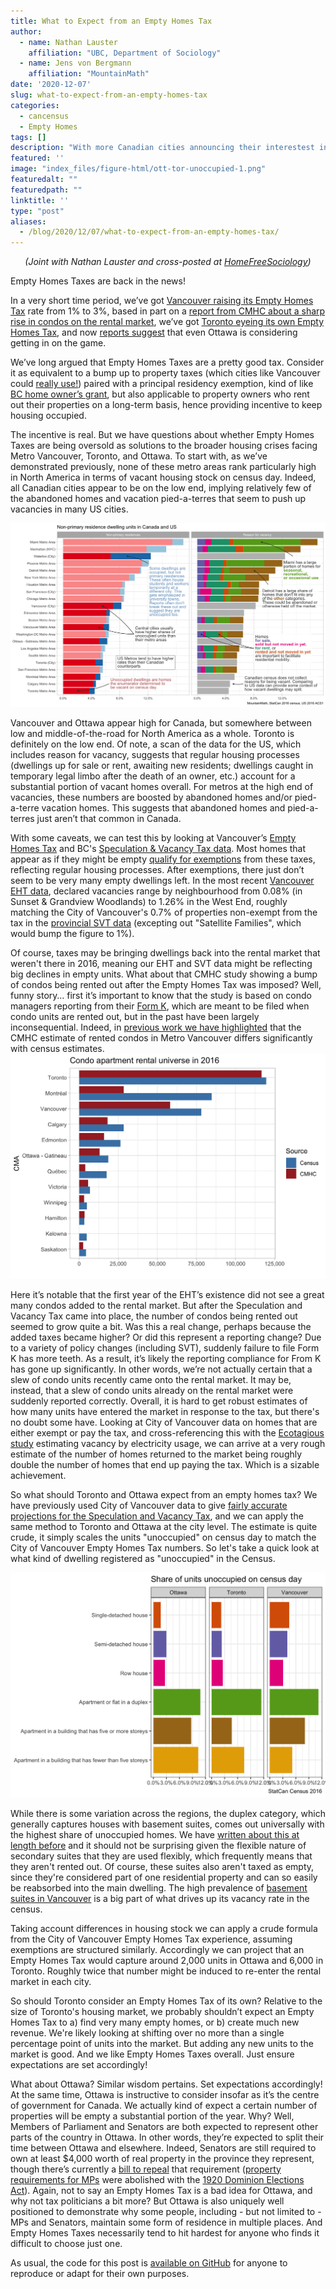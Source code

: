 ```yaml
---
title: What to Expect from an Empty Homes Tax
author: 
  - name: Nathan Lauster
    affiliation: "UBC, Department of Sociology"
  - name: Jens von Bergmann
    affiliation: "MountainMath"
date: '2020-12-07'
slug: what-to-expect-from-an-empty-homes-tax
categories:
  - cancensus
  - Empty Homes
tags: []
description: "With more Canadian cities announcing their interestest in an Empty Homes Tax, what should they expect?"
featured: ''
image: "index_files/figure-html/ott-tor-unoccupied-1.png"
featuredalt: ""
featuredpath: ""
linktitle: ''
type: "post"
aliases:
  - /blog/2020/12/07/what-to-expect-from-an-empty-homes-tax/
---
```




 
<p style="text-align:center;"><i>(Joint with Nathan Lauster and cross-posted at <a href="https://homefreesociology.com/2020/12/07/what-to-expect-from-an-empty-homes/" target="_blank">HomeFreeSociology</a>)</i></p>


Empty Homes Taxes are back in the news!

In a very short time period, we’ve got [Vancouver raising its Empty Homes Tax](https://www.cbc.ca/news/canada/british-columbia/vancouver-empty-homes-tax-will-triple-to-3-starting-in-2021-1.5816396) rate from 1% to 3%, based in part on a [report from CMHC about a sharp rise in condos on the rental market](https://www.cmhc-schl.gc.ca/en/housing-observer-online/2020-housing-observer/increase-supply-rental-condominiums-vancouver), we’ve got [Toronto eyeing its own Empty Homes Tax](https://www.thestar.com/news/city_hall/2020/12/03/vacant-home-tax-should-be-implemented-in-toronto-mayor-john-tory-says.html), and now [reports suggest](https://ottawa.ctvnews.ca/mayor-councillor-mckenney-eye-vacancy-tax-on-empty-residential-units-in-ottawa-1.5217595) that even Ottawa is considering getting in on the game. 

We’ve long argued that Empty Homes Taxes are a pretty good tax. Consider it as equivalent to a bump up to property taxes (which cities like Vancouver could [really use!](https://homefreesociology.com/2019/11/27/property-tax-snacks/)) paired with a principal residency exemption, kind of like [BC home owner’s grant](https://www2.gov.bc.ca/gov/content/taxes/property-taxes/annual-property-tax/home-owner-grant), but also applicable to property owners who rent out their properties on a long-term basis, hence providing incentive to keep housing occupied.

The incentive is real. But we have questions about whether Empty Homes Taxes are being oversold as solutions to the broader housing crises facing Metro Vancouver, Toronto, and Ottawa. To start with, as we’ve demonstrated previously, none of these metro areas rank particularly high in North America in terms of vacant housing stock on census day. Indeed, all Canadian cities appear to be on the low end, implying relatively few of the abandoned homes and vacation pied-a-terres that seem to push up vacancies in many US cities. 

![](/posts/2020-01-27-mythical-oversupply/index_files/figure-html/unnamed-chunk-22-1.png)

Vancouver and Ottawa appear high for Canada, but somewhere between low and middle-of-the-road for North America as a whole. Toronto is definitely on the low end. Of note, a scan of the data for the US, which includes reason for vacancy, suggests that regular housing processes (dwellings up for sale or rent, awaiting new residents; dwellings caught in temporary legal limbo after the death of an owner, etc.) account for a substantial portion of vacant homes overall. For metros at the high end of vacancies, these numbers are boosted by abandoned homes and/or pied-a-terre vacation homes. This suggests that abandoned homes and pied-a-terres just aren’t that common in Canada.

With some caveats, we can test this by looking at Vancouver’s [Empty Homes Tax](https://vancouver.ca/files/cov/empty-homes-tax-annual-report.pdf) and BC's [Speculation & Vacancy Tax data](https://news.gov.bc.ca/files/SVT_Consultation_All.pdf#page=84). Most homes that appear as if they might be empty [qualify for exemptions](https://vancouver.ca/files/cov/vancouver-2019-empty-homes-tax-annual-report.pdf#page=4) from these taxes, reflecting regular housing processes. After exemptions, there just don’t seem to be very many empty dwellings left. In the most recent [Vancouver EHT data](https://vancouver.ca/news-calendar/more-vancouver-homes-occupied-initial-2019-empty-homes-tax-statistics-show.aspx), declared vacancies range by neighbourhood from 0.08% (in Sunset & Grandview Woodlands) to 1.26% in the West End, roughly matching the City of Vancouver's 0.7% of properties non-exempt from the tax in the [provincial SVT data](https://news.gov.bc.ca/files/SVT_Consultation_All.pdf#page=84) (excepting out "Satellite Families", which would bump the figure to 1%). 

Of course, taxes may be bringing dwellings back into the rental market that weren't there in 2016, meaning our EHT and SVT data might be reflecting big declines in empty units. What about that CMHC study showing a bump of condos being rented out after the Empty Homes Tax was imposed? Well, funny story… first it’s important to know that the study is based on condo managers reporting from their [Form K](https://www.bclaws.ca/civix/document/id/complete/statreg/12_43_2000#FormK), which are meant to be filed when condo units are rented out, but in the past have been largely inconsequential. Indeed, in [previous work we have highlighted](https://doodles.mountainmath.ca/blog/2018/12/17/how-are-condos-used/) that the CMHC estimate of rented condos in Metro Vancouver differs significantly with census estimates.
![](/posts/2018-12-17-how-are-condos-used/index_files/figure-html/unnamed-chunk-7-1.png)

Here it’s notable that the first year of the EHT’s existence did not see a great many condos added to the rental market. But after the Speculation and Vacancy Tax came into place, the number of condos being rented out seemed to grow quite a bit. Was this a real change, perhaps because the added taxes became higher? Or did this represent a reporting change? Due to a variety of policy changes (including SVT), suddenly failure to file Form K has more teeth. As a result, it’s likely the reporting compliance for From K has gone up significantly. In other words, we’re not actually certain that a slew of condo units recently came onto the rental market. It may be, instead, that a slew of condo units already on the rental market were suddenly reported correctly. Overall, it is hard to get robust estimates of how many units have entered the market in response to the tax, but there's no doubt some have. Looking at City of Vancouver data on homes that are either exempt or pay the tax, and cross-referencing this with the [Ecotagious study](https://council.vancouver.ca/20160308/documents/rr1EcotagiousReport.pdf) estimating vacancy by electricity usage, we can arrive at a very rough estimate of the number of homes returned to the market being roughly double the number of homes that end up paying the tax. Which is a sizable achievement.

So what should Toronto and Ottawa expect from an empty homes tax? We have previously used City of Vancouver data to give [fairly accurate projections for the Speculation and Vacancy Tax](https://doodles.mountainmath.ca/blog/2019/02/27/tax-speculations/), and we can apply the same method to Toronto and Ottawa at the city level. The estimate is quite crude, it simply scales the units "unoccupied" on census day to match the City of Vancouver Empty Homes Tax numbers. So let's take a quick look at what kind of dwelling registered as "unoccupied" in the Census.









<img src="index_files/figure-html/ott-tor-unoccupied-1.png" width="672" />

While there is some variation across the regions, the duplex category, which generally captures houses with basement suites, comes out universally with the highest share of unoccupied homes. We have [written about this at length before](https://doodles.mountainmath.ca/blog/2018/01/25/empty-suites/) and it should not be surprising given the flexible nature of secondary suites that they are used flexibly, which frequently means that they aren't rented out. Of course, these suites also aren't taxed as empty, since they're considered part of one residential property and can so easily be reabsorbed into the main dwelling. The high prevalence of [basement suites in Vancouver](https://homefreesociology.com/2017/09/18/a-tale-of-three-cities/) is a big part of what drives up its vacancy rate in the census.

Taking account differences in housing stock we can apply a crude formula from the City of Vancouver Empty Homes Tax experience, assuming exemptions are structured similarly. Accordingly we can project that an Empty Homes Tax would capture around 2,000 units in Ottawa and 6,000 in Toronto. Roughly twice that number might be induced to re-enter the rental market in each city.

So should Toronto consider an Empty Homes Tax of its own? Relative to the size of Toronto's housing market, we probably shouldn’t expect an Empty Homes Tax to a) find very many empty homes, or b) create much new revenue. We're likely looking at shifting over no more than a single percentage point of units into the market. But adding any new units to the market is good. And we like Empty Homes Taxes overall. Just ensure expectations are set accordingly! 

What about Ottawa? Similar wisdom pertains. Set expectations accordingly! At the same time, Ottawa is instructive to consider insofar as it’s the centre of government for Canada. We actually kind of expect a certain number of properties will be empty a substantial portion of the year. Why? Well, Members of Parliament and Senators are both expected to represent other parts of the country in Ottawa. In other words, they’re expected to split their time between Ottawa and elsewhere. Indeed, Senators are still required to own at least $4,000 worth of real property in the province they represent, though there’s currently a [bill to repeal](https://parl.ca/DocumentViewer/en/43-1/bill/S-218/first-reading) that requirement ([property requirements for MPs](https://www.ourcommons.ca/marleaumontpetit/DocumentViewer.aspx?Sec=Ch04&Seq=3&Language=E) were abolished with the [1920 Dominion Elections Act](https://www.elections.ca/content.aspx?section=res&dir=cons/comp/evol&document=intro&lang=e)). Again, not to say an Empty Homes Tax is a bad idea for Ottawa, and why not tax politicians a bit more? But Ottawa is also uniquely well positioned to demonstrate why some people, including - but not limited to - MPs and Senators, maintain some form of residence in multiple places. And Empty Homes Taxes necessarily tend to hit hardest for anyone who finds it difficult to choose just one.

As usual, the code for this post is [available on GitHub](https://github.com/mountainMath/doodles/blob/master/content/posts/2020-12-07-what-to-expect-from-an-empty-homes-tax.Rmarkdown) for anyone to reproduce or adapt for their own purposes.

